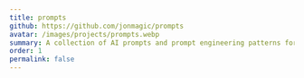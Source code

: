 ```yaml
---
title: prompts
github: https://github.com/jonmagic/prompts
avatar: /images/projects/prompts.webp
summary: A collection of AI prompts and prompt engineering patterns for various use cases and workflows.
order: 1
permalink: false
---
```

